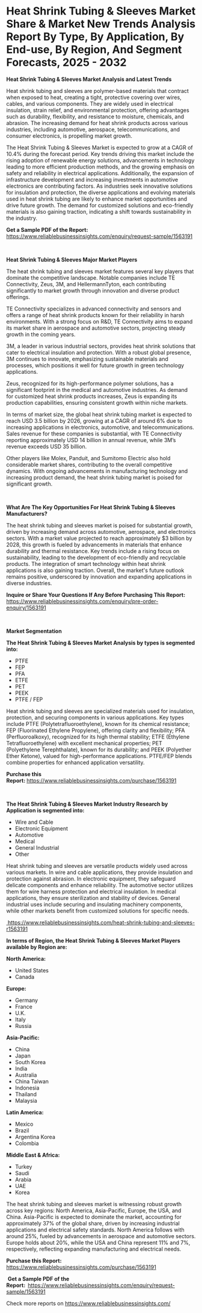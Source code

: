 <p><h1>Heat Shrink Tubing & Sleeves Market Share & Market New Trends Analysis Report By Type, By Application, By End-use, By Region, And Segment Forecasts, 2025 - 2032</h1></p><p><strong>Heat Shrink Tubing & Sleeves Market Analysis and Latest Trends</strong></p>
<p><p>Heat shrink tubing and sleeves are polymer-based materials that contract when exposed to heat, creating a tight, protective covering over wires, cables, and various components. They are widely used in electrical insulation, strain relief, and environmental protection, offering advantages such as durability, flexibility, and resistance to moisture, chemicals, and abrasion. The increasing demand for heat shrink products across various industries, including automotive, aerospace, telecommunications, and consumer electronics, is propelling market growth.</p><p>The Heat Shrink Tubing & Sleeves Market is expected to grow at a CAGR of 10.4% during the forecast period. Key trends driving this market include the rising adoption of renewable energy solutions, advancements in technology leading to more efficient production methods, and the growing emphasis on safety and reliability in electrical applications. Additionally, the expansion of infrastructure development and increasing investments in automotive electronics are contributing factors. As industries seek innovative solutions for insulation and protection, the diverse applications and evolving materials used in heat shrink tubing are likely to enhance market opportunities and drive future growth. The demand for customized solutions and eco-friendly materials is also gaining traction, indicating a shift towards sustainability in the industry.</p></p>
<p><strong>Get a Sample PDF of the Report:&nbsp;</strong> <a href="https://www.reliablebusinessinsights.com/enquiry/request-sample/1563191?utm_campaign=2174&utm_medium=2&utm_source=Github&utm_content=ia&utm_term=01022025&utm_id=heat-shrink-tubing-sleeves">https://www.reliablebusinessinsights.com/enquiry/request-sample/1563191</a></p>
<p>&nbsp;</p>
<p><strong>Heat Shrink Tubing & Sleeves Major Market Players</strong></p>
<p><p>The heat shrink tubing and sleeves market features several key players that dominate the competitive landscape. Notable companies include TE Connectivity, Zeus, 3M, and HellermannTyton, each contributing significantly to market growth through innovation and diverse product offerings.</p><p>TE Connectivity specializes in advanced connectivity and sensors and offers a range of heat shrink products known for their reliability in harsh environments. With a strong focus on R&D, TE Connectivity aims to expand its market share in aerospace and automotive sectors, projecting steady growth in the coming years.</p><p>3M, a leader in various industrial sectors, provides heat shrink solutions that cater to electrical insulation and protection. With a robust global presence, 3M continues to innovate, emphasizing sustainable materials and processes, which positions it well for future growth in green technology applications.</p><p>Zeus, recognized for its high-performance polymer solutions, has a significant footprint in the medical and automotive industries. As demand for customized heat shrink products increases, Zeus is expanding its production capabilities, ensuring consistent growth within niche markets.</p><p>In terms of market size, the global heat shrink tubing market is expected to reach USD 3.5 billion by 2026, growing at a CAGR of around 6% due to increasing applications in electronics, automotive, and telecommunications. Sales revenue for these companies is substantial, with TE Connectivity reporting approximately USD 14 billion in annual revenue, while 3M’s revenue exceeds USD 35 billion. </p><p>Other players like Molex, Panduit, and Sumitomo Electric also hold considerable market shares, contributing to the overall competitive dynamics. With ongoing advancements in manufacturing technology and increasing product demand, the heat shrink tubing market is poised for significant growth.</p></p>
<p>&nbsp;</p>
<p><strong>What Are The Key Opportunities For Heat Shrink Tubing & Sleeves Manufacturers?</strong></p>
<p><p>The heat shrink tubing and sleeves market is poised for substantial growth, driven by increasing demand across automotive, aerospace, and electronics sectors. With a market value projected to reach approximately $3 billion by 2028, this growth is fueled by advancements in materials that enhance durability and thermal resistance. Key trends include a rising focus on sustainability, leading to the development of eco-friendly and recyclable products. The integration of smart technology within heat shrink applications is also gaining traction. Overall, the market's future outlook remains positive, underscored by innovation and expanding applications in diverse industries.</p></p>
<p><strong>Inquire or Share Your Questions If Any Before Purchasing This Report:</strong> <a href="https://www.reliablebusinessinsights.com/enquiry/pre-order-enquiry/1563191?utm_campaign=2174&utm_medium=2&utm_source=Github&utm_content=ia&utm_term=01022025&utm_id=heat-shrink-tubing-sleeves">https://www.reliablebusinessinsights.com/enquiry/pre-order-enquiry/1563191</a></p>
<p>&nbsp;</p>
<p><strong>Market Segmentation</strong></p>
<p><strong>The Heat Shrink Tubing & Sleeves Market Analysis by types is segmented into:</strong></p>
<p><ul><li>PTFE</li><li>FEP</li><li>PFA</li><li>ETFE</li><li>PET</li><li>PEEK</li><li>PTFE / FEP</li></ul></p>
<p><p>Heat shrink tubing and sleeves are specialized materials used for insulation, protection, and securing components in various applications. Key types include PTFE (Polytetrafluoroethylene), known for its chemical resistance; FEP (Fluorinated Ethylene Propylene), offering clarity and flexibility; PFA (Perfluoroalkoxy), recognized for its high thermal stability; ETFE (Ethylene Tetrafluoroethylene) with excellent mechanical properties; PET (Polyethylene Terephthalate), known for its durability; and PEEK (Polyether Ether Ketone), valued for high-performance applications. PTFE/FEP blends combine properties for enhanced application versatility.</p></p>
<p><strong>Purchase this Report:&nbsp;</strong><a href="https://www.reliablebusinessinsights.com/purchase/1563191?utm_campaign=2174&utm_medium=2&utm_source=Github&utm_content=ia&utm_term=01022025&utm_id=heat-shrink-tubing-sleeves">https://www.reliablebusinessinsights.com/purchase/1563191</a></p>
<p>&nbsp;</p>
<p><strong>The Heat Shrink Tubing & Sleeves Market Industry Research by Application is segmented into:</strong></p>
<p><ul><li>Wire and Cable</li><li>Electronic Equipment</li><li>Automotive</li><li>Medical</li><li>General Industrial</li><li>Other</li></ul></p>
<p><p>Heat shrink tubing and sleeves are versatile products widely used across various markets. In wire and cable applications, they provide insulation and protection against abrasion. In electronic equipment, they safeguard delicate components and enhance reliability. The automotive sector utilizes them for wire harness protection and electrical insulation. In medical applications, they ensure sterilization and stability of devices. General industrial uses include securing and insulating machinery components, while other markets benefit from customized solutions for specific needs.</p></p>
<p><a href="https://www.reliablebusinessinsights.com/heat-shrink-tubing-and-sleeves-r1563191?utm_campaign=2174&utm_medium=2&utm_source=Github&utm_content=ia&utm_term=01022025&utm_id=heat-shrink-tubing-sleeves">&nbsp;https://www.reliablebusinessinsights.com/heat-shrink-tubing-and-sleeves-r1563191</a></p>
<p><strong>In terms of Region, the Heat Shrink Tubing & Sleeves Market Players available by Region are:</strong></p>
<p>
    <p> <strong> North America: </strong>
        <ul>
            <li>United States</li>
            <li>Canada</li>
        </ul>
        </p> 
    <p> <strong> Europe: </strong>
        <ul>
            <li>Germany</li>
            <li>France</li>
            <li>U.K.</li>
            <li>Italy</li>
            <li>Russia</li>
        </ul>
        </p> 
    <p> <strong> Asia-Pacific: </strong>
        <ul>
            <li>China</li>
            <li>Japan</li>
            <li>South Korea</li>
            <li>India</li>
            <li>Australia</li>
            <li>China Taiwan</li>
            <li>Indonesia</li>
            <li>Thailand</li>
            <li>Malaysia</li>
        </ul>
        </p> 
    <p> <strong> Latin America: </strong>
        <ul>
            <li>Mexico</li>
            <li>Brazil</li>
            <li>Argentina Korea</li>
            <li>Colombia</li>
        </ul>
        </p> 
    <p> <strong> Middle East & Africa: </strong>
        <ul>
            <li>Turkey</li>
            <li>Saudi</li>
            <li>Arabia</li>
            <li>UAE</li>
            <li>Korea</li>
        </ul>
    </p>
    </p>
<p><p>The heat shrink tubing and sleeves market is witnessing robust growth across key regions: North America, Asia-Pacific, Europe, the USA, and China. Asia-Pacific is expected to dominate the market, accounting for approximately 37% of the global share, driven by increasing industrial applications and electrical safety standards. North America follows with around 25%, fueled by advancements in aerospace and automotive sectors. Europe holds about 20%, while the USA and China represent 11% and 7%, respectively, reflecting expanding manufacturing and electrical needs.</p></p>
<p><strong>Purchase this Report: </strong><a href="https://www.reliablebusinessinsights.com/purchase/1563191?utm_campaign=2174&utm_medium=2&utm_source=Github&utm_content=ia&utm_term=01022025&utm_id=heat-shrink-tubing-sleeves">https://www.reliablebusinessinsights.com/purchase/1563191</a></p>
<p>&nbsp;<strong>Get a Sample PDF of the Report:&nbsp;&nbsp;</strong><a href="https://www.reliablebusinessinsights.com/enquiry/request-sample/1563191?utm_campaign=2174&utm_medium=2&utm_source=Github&utm_content=ia&utm_term=01022025&utm_id=heat-shrink-tubing-sleeves">https://www.reliablebusinessinsights.com/enquiry/request-sample/1563191</a></p>
<p><strong></strong></p>
<p>Check more reports on <a href="https://www.reliablebusinessinsights.com/?utm_campaign=2174&utm_medium=2&utm_source=Github&utm_content=ia&utm_term=01022025&utm_id=heat-shrink-tubing-sleeves">https://www.reliablebusinessinsights.com/</a></p>